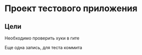 Проект тестового приложения
====================

Цели
------

Необходимо проверить хуки в гите


Еще одна запись, для теста коммита